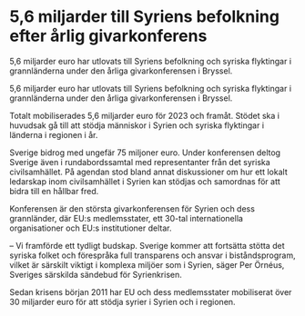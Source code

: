 # 5,6 miljarder till Syriens befolkning efter årlig givarkonferens

5,6 miljarder euro har utlovats till Syriens befolkning och syriska flyktingar i grannländerna under den årliga givarkonferensen i Bryssel.

5,6 miljarder euro har utlovats till Syriens befolkning och syriska flyktingar i grannländerna under den årliga givarkonferensen i Bryssel.

Totalt mobiliserades 5,6 miljarder euro för 2023 och framåt. Stödet ska i huvudsak gå till att stödja människor i Syrien och syriska flyktingar i länderna i regionen i år.

Sverige bidrog med ungefär 75 miljoner euro. Under konferensen deltog Sverige även i rundabordssamtal med representanter från det syriska civilsamhället. På agendan stod bland annat diskussioner om hur ett lokalt ledarskap inom civilsamhället i Syrien kan stödjas och samordnas för att bidra till en hållbar fred.

Konferensen är den största givarkonferensen för Syrien och dess grannländer, där EU:s medlemsstater, ett 30-tal internationella organisationer och EU:s institutioner deltar.

– Vi framförde ett tydligt budskap. Sverige kommer att fortsätta stötta det syriska folket och förespråka full transparens och ansvar i biståndsprogram, vilket är särskilt viktigt i komplexa miljöer som i Syrien, säger Per Örnéus, Sveriges särskilda sändebud för Syrienkrisen.

Sedan krisens början 2011 har EU och dess medlemsstater mobiliserat över 30 miljarder euro för att stödja syrier i Syrien och i regionen.

